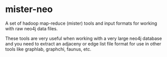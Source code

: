 mister-neo
==========

A set of hadoop map-reduce (mister) tools and input formats for working with raw neo4j data files. 

These tools are very useful when working with a very large neo4j database and you need to extract an adjaceny or edge list file format for use in other tools like graphlab, graphchi, faunus, etc.
